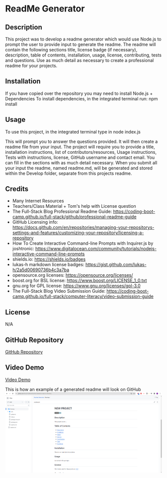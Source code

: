# ReadMe Generator

## Description
This project was to develop a readme generator which would use Node.js to prompt the user to provide input to generate the readme. The readme will contain the following sections title, license badge (if necessary), description, table of contents, installation, usage, license, contributing, tests and questions. Use as much detail as necessary to create a professional readme for your projects.

## Installation
If you have copied over the repository you may need to install Node.js + Dependencies
To install dependencies, in the integrated terminal run:
npm install

## Usage
To use this project, in the integrated terminal type in 
node index.js 

This will prompt you to answer the questions provided. It will then create a readme file from your input. The project will require you to provide a title, installation instructions, list of contributors/resources, Usage instructions, Tests with instructions, license, GitHub username and contact email. You can fill in the sections with as much detail necessary. When you submit all your input the readme, named readme.md, will be generated and stored within the Develop folder, separate from this projects readme.

## Credits
- Many Internet Resources 
- Teachers/Class Material + Tom's help with License question
- The Full-Stack Blog Professional Readme Guide: https://coding-boot-camp.github.io/full-stack/github/professional-readme-guide
- GitHub Licensing info: https://docs.github.com/en/repositories/managing-your-repositorys-settings-and-features/customizing-your-repository/licensing-a-repository
- How To Create Interactive Command-line Prompts with Inquirer.js by joshtronic: https://www.digitalocean.com/community/tutorials/nodejs-interactive-command-line-prompts
- shields.io: https://shields.io/badges
- lukas-h markdown license badges: https://gist.github.com/lukas-h/2a5d00690736b4c3a7ba
- opensource.org licenses: https://opensource.org/licenses/
- boost.org for BSL license: https://www.boost.org/LICENSE_1_0.txt
- gnu.org for GPL license: https://www.gnu.org/licenses/gpl-3.0
- The Full-Stack Blog Video Submission Guide: https://coding-boot-camp.github.io/full-stack/computer-literacy/video-submission-guide

## License
N/A

## GitHub Repository

[GitHub Repository](https://github.com/HarryP-GitHub/Readme-Generator)

## Video Demo

[Video Demo](https://drive.google.com/file/d/1uE5cN_87KnsE4Uwm7Q7rEuKxW4ENeKsJ/view)

This is how an example of a generated readme will look on GitHub
![Generated Readme](./Develop/assets/images/ReadmeGitHub.png)
